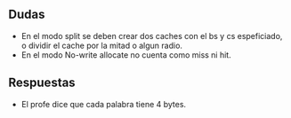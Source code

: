 ## Dudas

- En el modo split se deben crear dos caches con el bs y cs espeficiado, o dividir
  el cache por la mitad o algun radio.
- En el modo No-write allocate no cuenta como miss ni hit.

## Respuestas

- El profe dice que cada palabra tiene 4 bytes.
